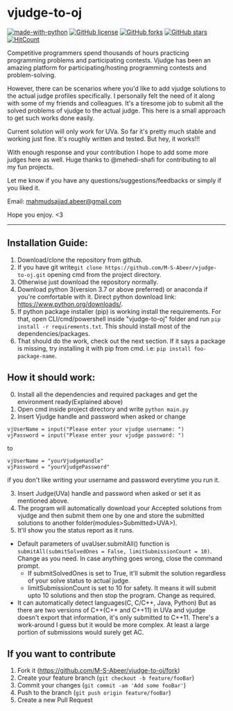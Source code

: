 # vjudge-to-oj
[![made-with-python](https://img.shields.io/badge/Made%20with-Python-1f425f.svg)](https://www.python.org/)
[![GitHub license](https://img.shields.io/github/license/M-S-Abeer/vjudge-to-oj.svg)](https://github.com/M-S-Abeer/vjudge-to-oj/blob/master/LICENSE)
[![GitHub forks](https://img.shields.io/github/forks/M-S-Abeer/vjudge-to-oj.svg?style=social&label=Fork&maxAge=2592000)](https://github.com/M-S-Abeer/vjudge-to-oj)
[![GitHub stars](https://img.shields.io/github/stars/M-S-Abeer/vjudge-to-oj.svg?style=social&label=Star&maxAge=2592000)](https://github.com/M-S-Abeer/vjudge-to-oj)
[![HitCount](http://hits.dwyl.io/M-S-Abeer/badges.svg)](http://hits.dwyl.io/M-S-Abeer/badges)

Competitive programmers spend thousands of hours practicing programming problems and participating contests.
Vjudge has been an amazing platform for participating/hosting programming contests and problem-solving.

However, there can be scenarios where you'd like to add vjudge solutions to the actual judge profiles specifically.
I personally felt the need of it along with some of my friends and colleagues.
It's a tiresome job to submit all the solved problems of vjudge to the actual judge. This here is a small approach to get such works done easily.

Current solution will only work for UVa. 
So far it's pretty much stable and working just fine. It's roughly written and tested. But hey, it works!!!

With enough response and your contribution I hope to add some more judges here as well. Huge thanks to @mehedi-shafi for contributing to all my fun projects.

Let me know if you have any questions/suggestions/feedbacks or simply if you liked it.

Email: mahmudsajjad.abeer@gmail.com

Hope you enjoy. <3
<hr>

## Installation Guide:
1. Download/clone the repository from github.
  1. If you have git write```git clone https://github.com/M-S-Abeer/vjudge-to-oj.git``` opening cmd from the project directory.
  2. Otherwise just download the repository normally.
2. Download python 3(version 3.7 or above preferred) or anaconda if you're comfortable with it. Direct python download link: https://www.python.org/downloads/.
3. If python package installer (pip) is working install the requirements. For that, open CLI/cmd/powershell inside "vjudge-to-oj" folder and run ```pip install -r requirements.txt```. This should install most of the dependencies/packages.
4. That should do the work, check out the next section. If it says a package is missing, try installing it with pip from cmd. i.e: ```pip install foo-package-name```.

## How it should work:

0. Install all the dependencies and required packages and get the environment ready(Explained above)
1. Open cmd inside project directory and write ```python main.py```
2. Insert Vjudge handle and password when asked or change
```
vjUserName = input("Please enter your vjudge username: ")
vjPassword = input("Please enter your vjudge password: ")
```
to
```
vjUserName = "yourVjudgeHandle"
vjPassword = "yourVjudgePassword"
```
if you don't like writing your username and password everytime you run it.

3. Insert Judge(UVa) handle and password when asked or set it as mentioned above.
4. The program will automatically download your Accepted solutions from vjudge and then submit them one by one and store the submitted solutions to another folder(modules>Submitted>UVA>).
5. It'll show you the status report as it runs.

* Default parameters of uvaUser.submitAll() function is ```submitAll(submitSolvedOnes = False, limitSubmissionCount = 10)```. Change as you need. In case anything goes wrong, close the command prompt.
  * If submitSolvedOnes is set to True, it'll submit the solution regardless of your solve status to actual judge.
  * limitSubmissionCount is set to 10 for safety. It means it will submit upto 10 solutions and then stop the program. Change as required.
* It can automatically detect languages(C, C/C++, Java, Python) But as there are two versions of C++(C++ and C++11) in UVa and vjudge doesn't export that information, it's only submitted to C++11. There's a work-around I guess but it would be more complex. At least a large portion of submissions would surely get AC.

## If you want to contribute

1. Fork it (https://github.com/M-S-Abeer/vjudge-to-oj/fork)
2. Create your feature branch (`git checkout -b feature/fooBar`)
3. Commit your changes (`git commit -am 'Add some fooBar'`)
4. Push to the branch (`git push origin feature/fooBar`)
5. Create a new Pull Request
